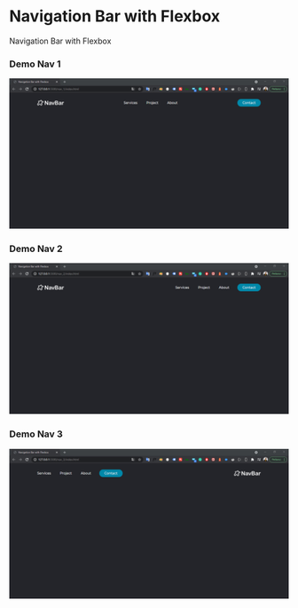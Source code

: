 # Navigation Bar with Flexbox
Navigation Bar with Flexbox
### Demo Nav 1
![Demo](https://github.com/abdanzamzam/Navigation-Bar-with-Flexbox/blob/main/navbar1.png)
### Demo Nav 2
![Demo](https://github.com/abdanzamzam/Navigation-Bar-with-Flexbox/blob/main/navbar2.png)
### Demo Nav 3
![Demo](https://github.com/abdanzamzam/Navigation-Bar-with-Flexbox/blob/main/navbar3.png)
